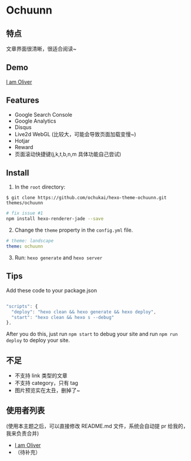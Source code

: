 # Ochuunn

## 特点
文章界面很清晰，很适合阅读~

## Demo
[I am Oliver](http://ochukai.me)

## Features

* Google Search Console
* Google Analytics
* Disqus
* Live2d WebGL (比较大，可能会导致页面加载变慢~)
* Hotjar
* Reward
* 页面滚动快捷键(j,k,t,b,n,m 具体功能自己尝试)


## Install
1. In the `root` directory:

```git
$ git clone https://github.com/ochukai/hexo-theme-ochuunn.git themes/ochuunn
```

```sh
# fix issue #1
npm install hexo-renderer-jade --save
```

2. Change the `theme` property in the `config.yml` file.

```yml
# theme: landscape
theme: ochuunn
```

3. Run: `hexo generate` and `hexo server`


## Tips
Add these code to your package.json

```js

"scripts": {
  "deploy": "hexo clean && hexo generate && hexo deploy",
  "start": "hexo clean && hexo s --debug"
},

```

After you do this, just run `npm start` to debug your site and run `npm run deploy` to deploy your site.

## 不足

* 不支持 link 类型的文章
* 不支持 category，只有 tag
* 图片预览实在太丑，删掉了~

## 使用者列表
(使用本主题之后，可以直接修改 README.md 文件，系统会自动提 pr 给我的，我来负责合并)

* [I am Oliver](http://ochukai.me)
* （待补充）
